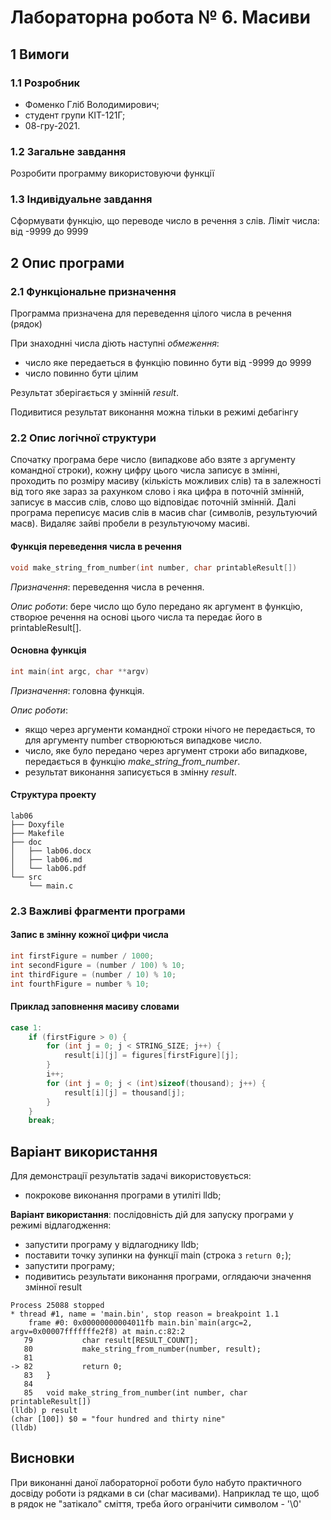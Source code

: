 # Лабораторна робота № 6. Масиви

## 1 Вимоги

### 1.1 Розробник

* Фоменко Гліб Володимирович;
* студент групи КІТ-121Г;
* 08-гру-2021.

### 1.2 Загальне завдання

Розробити программу використовуючи функції

### 1.3 Індивідуальне завдання

Сформувати функцію, що переводе число в речення з слів. Ліміт числа: від -9999 до 9999

## 2 Опис програми

### 2.1 Функціональне призначення

Программа призначена для переведення цілого числа в речення (рядок) 

При знаходнні числа діють наступні *обмеження*:

- число яке передаеться в функцію повинно бути від -9999 до 9999
- число повинно бути цілим

Результат зберігається у змінній *result*.

Подивитися результат виконання можна тільки в режимі дебагінгу

### 2.2 Опис логічної структури

Спочатку програма бере число (випадкове або взяте з аргументу командної строки), кожну цифру цього числа записує в змінні, проходить по розміру масиву (кількість можливих слів) та в залежності від того яке зараз за рахунком слово і яка цифра в поточній змінній, записує в массив слів, слово що відповідає поточній змінній. Далі програма переписує масив слів в масив char (символів, результуючий масв). Видаляє зайві пробели в результуючому масиві.

#### Функція переведення числа в речення

```c
void make_string_from_number(int number, char printableResult[])
```

*Призначення*: переведення числа в речення.

*Опис роботи*: бере число що було передано як аргумент в функцію, створюе речення на основі цього числа та передає його в printableResult[].

#### Основна функція

```c
int main(int argc, char **argv)
```

*Призначення*: головна функція.

*Опис роботи*: 

- якщо через аргументи командної строки нічого не передається, то для аргументу number створюються випадкове число.
- число, яке було передано через аргумент строки або випадкове, передається в функцію *make_string_from_number*.
- результат виконання записується в змінну *result*.

#### Структура проекту

```
lab06
├── Doxyfile
├── Makefile
├── doc
│   ├── lab06.docx
│   ├── lab06.md
│   └── lab06.pdf
└── src
    └── main.c
```


### 2.3 Важливі фрагменти програми

#### Запис в змінну кожної цифри числа 

```c
int firstFigure = number / 1000;
int secondFigure = (number / 100) % 10;
int thirdFigure = (number / 10) % 10;
int fourthFigure = number % 10;
```

#### Приклад заповнення масиву словами

```c
case 1:
	if (firstFigure > 0) {
		for (int j = 0; j < STRING_SIZE; j++) {
			result[i][j] = figures[firstFigure][j];
		}
		i++;
		for (int j = 0; j < (int)sizeof(thousand); j++) {
			result[i][j] = thousand[j];
		}
	}
	break;
```

## Варіант використання

Для демонстрації результатів задачі використовується:

- покрокове виконання програми в утиліті lldb;

**Варіант використання**: послідовність дій для запуску програми у режимі відлагодження:

- запустити програму у відлагоднику lldb;
- поставити точку зупинки на функції main (строка з `return 0;`);
- запустити програму;
- подивитись результати виконання програми, оглядаючи значення змінної result

```
Process 25088 stopped
* thread #1, name = 'main.bin', stop reason = breakpoint 1.1
    frame #0: 0x00000000004011fb main.bin`main(argc=2, argv=0x00007fffffffe2f8) at main.c:82:2
   79           char result[RESULT_COUNT];
   80           make_string_from_number(number, result);
   81
-> 82           return 0;
   83   }
   84
   85   void make_string_from_number(int number, char printableResult[])
(lldb) p result
(char [100]) $0 = "four hundred and thirty nine"
(lldb)
```

## Висновки

При виконанні даної лабораторної роботи було набуто практичного досвіду роботи із рядками в си (char масивами). Наприклад те що, щоб в рядок не "затікало" сміття, треба його огранічити символом - '\0'
